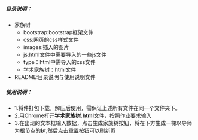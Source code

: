 ##### 目录说明：




- 家族树
  - bootstrap:bootstrap框架文件
  - css:网页的css样式文件
  - images:插入的图片
  - js:html文件中需要导入的一些js文件
  - type：html中需导入的css文件
  - 学术家族树：html文件  
- README:目录说明与使用说明文件




##### 使用说明：




- 1.将件打包下载，解压后使用，需保证上述所有文件在同一个文件夹下。
- 2.用Chrome打开**学术家族树.html**文件，按照作业要求输入
- 3.在出现的文本框输入数据，点击生成家族树按钮，将在下方生成一棵以导师为根节点的树,然后点击重置按钮可以刷新页
